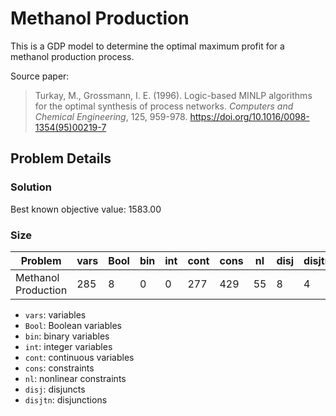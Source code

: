 # Methanol Production 

This is a GDP model to determine the optimal maximum profit for a methanol production process.

Source paper:

> Turkay, M., Grossmann, I. E. (1996). Logic-based MINLP algorithms for the optimal synthesis of process networks. *Computers and Chemical Engineering*, 125, 959-978. https://doi.org/10.1016/0098-1354(95)00219-7

## Problem Details

### Solution

Best known objective value: 1583.00


### Size

| Problem   | vars | Bool | bin | int | cont | cons | nl | disj | disjtn |
|-----------|------|------|-----|-----|------|------|----|------|--------|
| Methanol Production | 285 | 8 | 0 | 0 | 277 | 429 | 55 | 8 | 4 |

- ``vars``: variables
- ``Bool``: Boolean variables
- ``bin``: binary variables
- ``int``: integer variables
- ``cont``: continuous variables
- ``cons``: constraints
- ``nl``: nonlinear constraints
- ``disj``: disjuncts
- ``disjtn``: disjunctions



